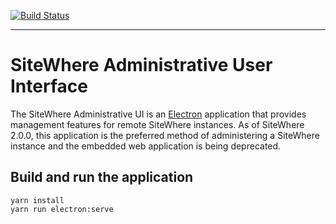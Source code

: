 [![Build Status](https://travis-ci.org/sitewhere/sitewhere-admin-ui.svg?branch=master)](https://travis-ci.org/sitewhere/sitewhere-admin-ui)

---

# SiteWhere Administrative User Interface

The SiteWhere Administrative UI is an [Electron](https://electronjs.org/) application that
provides management features for remote SiteWhere instances. As of SiteWhere 2.0.0, this
application is the preferred method of administering a SiteWhere instance and the embedded
web application is being deprecated.

## Build and run the application

```console
yarn install
yarn run electron:serve
```
